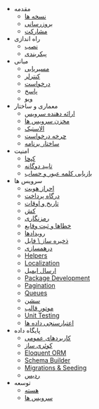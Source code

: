 - مقدمه
	- [نسخه ها](/docs/releases)
	- [بروزرسانی](/docs/upgrade)
	- [مشارکت](/docs/contributions)
- راه اندازی
	- [نصب](/docs/installation)
	- [پیکربندی](/docs/configuration)
	<!--    - [Homestead](/docs/homestead) -->
- مبانی
	- [مسیریابی](/docs/routing)
	<!--    - [Middleware](/docs/middleware) -->
	- [کنترلر](/docs/controllers)
	- [درخواست](/docs/requests)
	- [پاسخ](/docs/responses)
	- [ویو](/docs/views)
- معماری و ساختار
	- [ارائه دهنده سرویس](/docs/providers)
	- [مخزن سرویس ها](/docs/container)
	<!-- - [Contracts](/docs/contracts) -->
	- [الاستیک](/docs/facades)
	- [چرخه درخواست](/docs/lifecycle)
	- [ساختار برنامه](/docs/structure)
- امنیت
	- [کپچا](/docs/database)
	- [تایید دوگانه](/docs/csrf)
	- [بازیابی کلمه عبور و حساب](/docs/recovery)
- سرویس ها
	- [احراز هویت](/docs/authentication)
	- [درگاه پرداخت](/docs/billing)
	- [تاریخ و اوقات](/docs/date)
	- [کش](/docs/cache)
	<!-- - [Collections](/docs/collections) -->
	<!-- - [Command Bus](/docs/bus) -->
	<!-- - [Core Extension](/docs/extending) -->
	<!-- - [Elixir](/docs/elixir) -->
	- [رمزنگاری](/docs/encryption)
	- [خطاها و ثبت وقایع](/docs/errors)
	- [رویدادها](/docs/events)
	- [ذخیره ساز \ فایل](/docs/filesystem)
	- [درهمسازی](/docs/hashing)
	- [Helpers](/docs/helpers)
	- [Localization](/docs/localization)
	- [ارسال ایمیل](/docs/mail)
	- [Package Development](/docs/packages)
	- [Pagination](/docs/pagination)
	- [Queues](/docs/queues)
	- [سشن](/docs/session)
	- [موتور قالب](/docs/templates)
	- [Unit Testing](/docs/testing)
	- [اعتبارسنجی داده ها](/docs/validation)
- پایگاه داده
	- [کاربردهای عمومی](/docs/database)
	- [کوئری ساز](/docs/queries)
	- [Eloquent ORM](/docs/eloquent)
	- [Schema Builder](/docs/schema)
	- [Migrations & Seeding](/docs/migrations)
	- [ردیس](/docs/redis)
- توسعه
	- [هسته](/docs/database)
	- [سرویس ها](/docs/queries)
